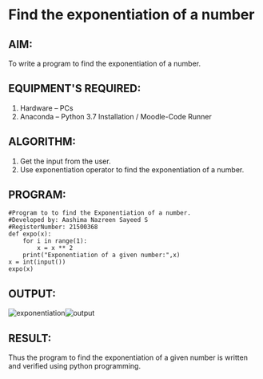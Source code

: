 # Find the exponentiation of a number

## AIM:
To write a program to find the exponentiation of a number.

## EQUIPMENT'S REQUIRED:
1. Hardware – PCs
2. Anaconda – Python 3.7 Installation / Moodle-Code Runner

## ALGORITHM:
1. Get the input from the user.
2. Use exponentiation operator to find the exponentiation of a number.

## PROGRAM:
```
#Program to to find the Exponentiation of a number.
#Developed by: Aashima Nazreen Sayeed S
#RegisterNumber: 21500368
def expo(x):
    for i in range(1):
        x = x ** 2
    print("Exponentiation of a given number:",x)
x = int(input())
expo(x)
```

## OUTPUT:
![exponentiation](./output.png)![output](https://user-images.githubusercontent.com/93427086/146315458-270fedf2-4d9e-4190-9391-c122003b7453.png)




## RESULT:
Thus the program to find the exponentiation of a given number is written and verified using python programming.
